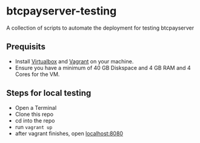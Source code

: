# btcpayserver-testing
A collection of scripts to automate the deployment for testing btcpayserver

## Prequisits
* Install [Virtualbox](https://www.virtualbox.org) and [Vagrant](https://www.vagrantup.com/) on your machine.
* Ensure you have a minimum of 40 GB Diskspace and 4 GB RAM and 4 Cores for the VM.

## Steps for local testing
* Open a Terminal
* Clone this repo
* cd into the repo
* run `vagrant up`
* after vagrant finishes, open [localhost:8080](http://localhost:8080)